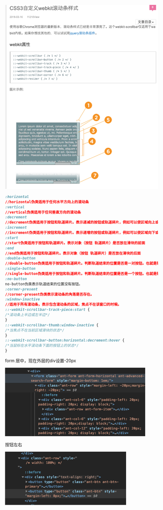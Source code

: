 ![image-20190830112051231](../images/image-20190830112051231.png)

```css
:horizontal
//horizontal伪类适用于任何水平方向上的滚动条
:vertical
//vertical伪类适用于任何垂直方向的滚动条
:decrement
//decrement伪类适用于按钮和轨道碎片。表示递减的按钮或轨道碎片，例如可以使区域向上或者向右移动的区域和按钮
:increment
//increment伪类适用于按钮和轨道碎片。表示递增的按钮或轨道碎片，例如可以使区域向下或者向左移动的区域和按钮
:start
//start伪类适用于按钮和轨道碎片。表示对象（按钮 轨道碎片）是否放在滑块的前面
:end
//end伪类适用于按钮和轨道碎片。表示对象（按钮 轨道碎片）是否放在滑块的后面
:double-button
//double-button伪类适用于按钮和轨道碎片。判断轨道结束的位置是否是一对按钮。也就是轨道碎片紧挨着一对在一起的按钮。
:single-button
//single-button伪类适用于按钮和轨道碎片。判断轨道结束的位置是否是一个按钮。也就是轨道碎片紧挨着一个单独的按钮。
:no-button
no-button伪类表示轨道结束的位置没有按钮。
:corner-present
//corner-present伪类表示滚动条的角落是否存在。
:window-inactive
//适用于所有滚动条，表示包含滚动条的区域，焦点不在该窗口的时候。
::-webkit-scrollbar-track-piece:start {
/*滚动条上半边或左半边*/
}
::-webkit-scrollbar-thumb:window-inactive {
/*当焦点不在当前区域滑块的状态*/
}
::-webkit-scrollbar-button:horizontal:decrement:hover {
/*当鼠标在水平滚动条下面的按钮上的状态*/
}
```

form 居中，现在外层的div设置-20px

![image-20191118201932308](../images/image-20191118201932308.png)

按钮左右 

![image-20191118202200554](../images/image-20191118202200554.png)
